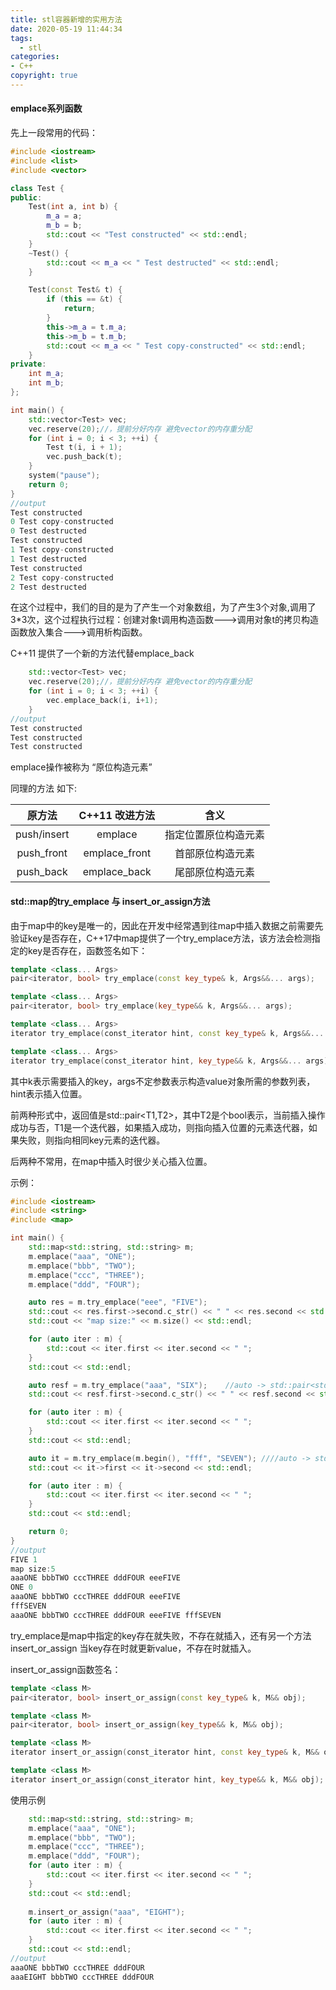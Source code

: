 ```yaml
---
title: stl容器新增的实用方法
date: 2020-05-19 11:44:34
tags:
  - stl
categories: 
- C++
copyright: true
---
```


#### emplace系列函数

先上一段常用的代码：

```C++
#include <iostream>
#include <list>
#include <vector>

class Test {
public:
	Test(int a, int b) {
		m_a = a;
		m_b = b;
		std::cout << "Test constructed" << std::endl;
	}
	~Test() {
		std::cout << m_a << " Test destructed" << std::endl;
	}

	Test(const Test& t) {
		if (this == &t) {
			return;
		}
		this->m_a = t.m_a;
		this->m_b = t.m_b;
		std::cout << m_a << " Test copy-constructed" << std::endl;
	}
private:
	int m_a;
	int m_b;
};

int main() {
	std::vector<Test> vec;
	vec.reserve(20);//，提前分好内存 避免vector的内存重分配
	for (int i = 0; i < 3; ++i) {
		Test t(i, i + 1);
		vec.push_back(t);
	}
	system("pause");
	return 0;
}
//output
Test constructed
0 Test copy-constructed
0 Test destructed
Test constructed
1 Test copy-constructed
1 Test destructed
Test constructed
2 Test copy-constructed
2 Test destructed
```

在这个过程中，我们的目的是为了产生一个对象数组，为了产生3个对象,调用了3*3次，这个过程执行过程：创建对象t调用构造函数--->调用对象t的拷贝构造函数放入集合--->调用析构函数。

<!--more-->

C++11 提供了一个新的方法代替emplace_back

```C++
	std::vector<Test> vec;
	vec.reserve(20);//，提前分好内存 避免vector的内存重分配
	for (int i = 0; i < 3; ++i) {
		vec.emplace_back(i, i+1);
	}
//output
Test constructed
Test constructed
Test constructed
```

emplace操作被称为 “原位构造元素”

同理的方法 如下:

|   原方法    | C++11 改进方法 |         含义         |
| :---------: | :------------: | :------------------: |
| push/insert |    emplace     | 指定位置原位构造元素 |
| push_front  | emplace_front  |   首部原位构造元素   |
|  push_back  |  emplace_back  |   尾部原位构造元素   |

#### std::map的try_emplace 与 insert_or_assign方法

由于map中的key是唯一的，因此在开发中经常遇到往map中插入数据之前需要先验证key是否存在，C++17中map提供了一个try_emplace方法，该方法会检测指定的key是否存在，函数签名如下：

```C++
template <class... Args>
pair<iterator, bool> try_emplace(const key_type& k, Args&&... args);

template <class... Args>
pair<iterator, bool> try_emplace(key_type&& k, Args&&... args);

template <class... Args>
iterator try_emplace(const_iterator hint, const key_type& k, Args&&... args);

template <class... Args>
iterator try_emplace(const_iterator hint, key_type&& k, Args&&... args);
```

其中k表示需要插入的key，args不定参数表示构造value对象所需的参数列表，hint表示插入位置。

前两种形式中，返回值是std::pair<T1,T2>，其中T2是个bool表示，当前插入操作成功与否，T1是一个迭代器，如果插入成功，则指向插入位置的元素迭代器，如果失败，则指向相同key元素的迭代器。 

后两种不常用，在map中插入时很少关心插入位置。

示例：

```C++
#include <iostream>
#include <string>
#include <map>

int main() {
	std::map<std::string, std::string> m;
	m.emplace("aaa", "ONE");
	m.emplace("bbb", "TWO");
	m.emplace("ccc", "THREE");
	m.emplace("ddd", "FOUR");

	auto res = m.try_emplace("eee", "FIVE");
	std::cout << res.first->second.c_str() << " " << res.second << std::endl;
	std::cout << "map size:" << m.size() << std::endl;

	for (auto iter : m) {
		std::cout << iter.first << iter.second << " ";
	}
	std::cout << std::endl;

	auto resf = m.try_emplace("aaa", "SIX");	//auto -> std::pair<std::map<std::string, std::string>::iterator, bool>
	std::cout << resf.first->second.c_str() << " " << resf.second << std::endl;

	for (auto iter : m) {
		std::cout << iter.first << iter.second << " ";
	}
	std::cout << std::endl;

	auto it = m.try_emplace(m.begin(), "fff", "SEVEN");	////auto -> std::map<std::string, std::string>::iterator
	std::cout << it->first << it->second << std::endl;

	for (auto iter : m) {
		std::cout << iter.first << iter.second << " ";
	}
	std::cout << std::endl;

	return 0;
}
//output
FIVE 1
map size:5
aaaONE bbbTWO cccTHREE dddFOUR eeeFIVE
ONE 0
aaaONE bbbTWO cccTHREE dddFOUR eeeFIVE
fffSEVEN
aaaONE bbbTWO cccTHREE dddFOUR eeeFIVE fffSEVEN
```

try_emplace是map中指定的key存在就失败，不存在就插入，还有另一个方法insert_or_assign 当key存在时就更新value，不存在时就插入。

insert_or_assign函数签名：

```C++
template <class M>
pair<iterator, bool> insert_or_assign(const key_type& k, M&& obj);

template <class M>
pair<iterator, bool> insert_or_assign(key_type&& k, M&& obj);

template <class M>
iterator insert_or_assign(const_iterator hint, const key_type& k, M&& obj);

template <class M>
iterator insert_or_assign(const_iterator hint, key_type&& k, M&& obj);
```

使用示例

```C++
	std::map<std::string, std::string> m;
	m.emplace("aaa", "ONE");
	m.emplace("bbb", "TWO");
	m.emplace("ccc", "THREE");
	m.emplace("ddd", "FOUR");
	for (auto iter : m) {
		std::cout << iter.first << iter.second << " ";
	}
	std::cout << std::endl;
	
	m.insert_or_assign("aaa", "EIGHT");
	for (auto iter : m) {
		std::cout << iter.first << iter.second << " ";
	}
	std::cout << std::endl;
//output
aaaONE bbbTWO cccTHREE dddFOUR
aaaEIGHT bbbTWO cccTHREE dddFOUR
```

